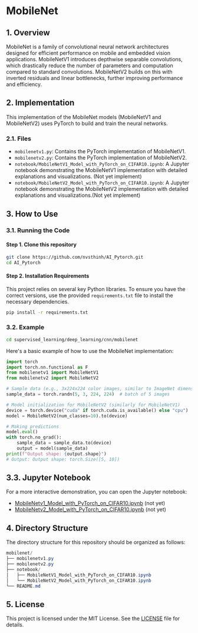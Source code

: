 # MobileNet

## 1. Overview
MobileNet is a family of convolutional neural network architectures designed for efficient performance on mobile and embedded vision applications. MobileNetV1 introduces depthwise separable convolutions, which drastically reduce the number of parameters and computation compared to standard convolutions. MobileNetV2 builds on this with inverted residuals and linear bottlenecks, further improving performance and efficiency.

## 2. Implementation
This implementation of the MobileNet models (MobileNetV1 and MobileNetV2) uses PyTorch to build and train the neural networks.

### 2.1. Files
- `mobilenetv1.py`: Contains the PyTorch implementation of MobileNetV1.
- `mobilenetv2.py`: Contains the PyTorch implementation of MobileNetV2.
- `notebook/MobileNetV1_Model_with_PyTorch_on_CIFAR10.ipynb`: A Jupyter notebook demonstrating the MobileNetV1 implementation with detailed explanations and visualizations. (Not yet implement)
- `notebook/MobileNetV2_Model_with_PyTorch_on_CIFAR10.ipynb`: A Jupyter notebook demonstrating the MobileNetV2 implementation with detailed explanations and visualizations.(Not yet implement)

## 3. How to Use
### 3.1. Running the Code
#### Step 1. Clone this repository
```bash
git clone https://github.com/nvsthinh/AI_Pytorch.git
cd AI_Pytorch
```
#### Step 2. Installation Requirements
This project relies on several key Python libraries. To ensure you have the correct versions, use the provided `requirements.txt` file to install the necessary dependencies.
```bash
pip install -r requirements.txt
```

### 3.2. Example
```bash
cd supervised_learning/deep_learning/cnn/mobilenet
```
Here's a basic example of how to use the MobileNet implementation:
```python
import torch
import torch.nn.functional as F
from mobilenetv1 import MobileNetV1
from mobilenetv2 import MobileNetV2

# Sample data (e.g., 3x224x224 color images, similar to ImageNet dimensions)
sample_data = torch.randn(5, 3, 224, 224)  # batch of 5 images

# Model initialization for MobileNetV2 (similarly for MobileNetV1)
device = torch.device("cuda" if torch.cuda.is_available() else "cpu")
model = MobileNetV2(num_classes=10).to(device)

# Making predictions
model.eval()
with torch.no_grad():
    sample_data = sample_data.to(device)
    output = model(sample_data)
print(f"Output shape: {output.shape}")
# Output: Output shape: torch.Size([5, 10])
```
## 3.3. Jupyter Notebook
For a more interactive demonstration, you can open the Jupyter notebook: 
- [MobileNetv1_Model_with_PyTorch_on_CIFAR10.ipynb]() (not yet)
- [MobileNetv2_Model_with_PyTorch_on_CIFAR10.ipynb]() (not yet)

## 4. Directory Structure
The directory structure for this repository should be organized as follows:
```csharp
mobilenet/
├── mobilenetv1.py
├── mobilenetv2.py
├── notebook/
│   ├── MobileNetV1_Model_with_PyTorch_on_CIFAR10.ipynb
│   └── MobileNetV2_Model_with_PyTorch_on_CIFAR10.ipynb
└── README.md
```

## 5. License
This project is licensed under the MIT License. See the [LICENSE](https://github.com/nvsthinh/AI_Pytorch/blob/main/LICENSE) file for details.